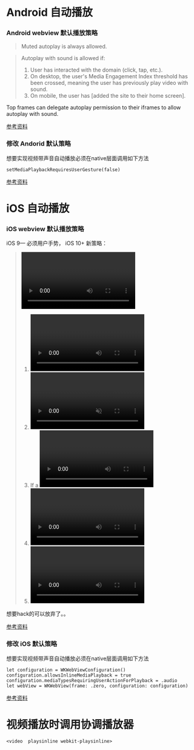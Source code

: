# Android 自动播放

### Android webview 默认播放策略

> Muted autoplay is always allowed.

> Autoplay with sound is allowed if:
> 1. User has interacted with the domain (click, tap, etc.).
> 2. On desktop, the user's Media Engagement Index threshold has been crossed, meaning the user has previously play video with sound.
> 3. On mobile, the user has [added the site to their home screen].

Top frames can delegate autoplay permission to their iframes to allow autoplay with sound.

[参考资料](https://developers.google.com/web/updates/2017/09/autoplay-policy-changes)

### 修改 Andorid 默认策略
想要实现视频带声音自动播放必须在native层面调用如下方法

```
setMediaPlaybackRequiresUserGesture(false)
```
[参考资料](https://developer.android.com/reference/android/webkit/WebSettings#setMediaPlaybackRequiresUserGesture(boolean))

# iOS 自动播放

### iOS webview 默认播放策略

iOS 9— 必须用户手势， iOS 10+ 新策略：

> <video autoplay> elements will now honor the autoplay attribute, for elements which meet the following conditions:
> 1. <video> elements will be allowed to autoplay without a user gesture if their source media contains no audio tracks.
> 2. <video muted> elements will also be allowed to autoplay without a user gesture.
> 3. If a <video> element gains an audio track or becomes un-muted without a user gesture, playback will pause.
> 4. <video autoplay> elements will only begin playing when visible on-screen such as when they are scrolled into the > viewport, made visible through CSS, and inserted into the DOM.
> 5. <video autoplay> elements will pause if they become non-visible, such as by being scrolled out of the viewport.
  
 想要hack的可以放弃了。。
 
[参考资料](https://webkit.org/blog/6784/new-video-policies-for-ios/)
### 修改 iOS 默认策略
想要实现视频带声音自动播放必须在native层面调用如下方法
```
let configuration = WKWebViewConfiguration()
configuration.allowsInlineMediaPlayback = true
configuration.mediaTypesRequiringUserActionForPlayback = .audio
let webView = WKWebView(frame: .zero, configuration: configuration)
```

[参考资料](https://www.thomasvisser.me/2018/06/26/wkwebview-media/)

# 视频播放时调用协调播放器
```
<video  playsinline webkit-playsinline>
```

